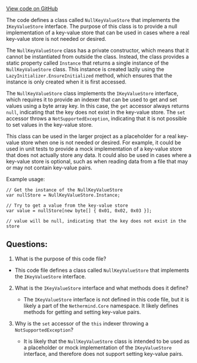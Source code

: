 [View code on GitHub](https://github.com/nethermindeth/nethermind/Nethermind.Trie/NullKeyValueStore.cs)

The code defines a class called `NullKeyValueStore` that implements the `IKeyValueStore` interface. The purpose of this class is to provide a null implementation of a key-value store that can be used in cases where a real key-value store is not needed or desired. 

The `NullKeyValueStore` class has a private constructor, which means that it cannot be instantiated from outside the class. Instead, the class provides a static property called `Instance` that returns a single instance of the `NullKeyValueStore` class. This instance is created lazily using the `LazyInitializer.EnsureInitialized` method, which ensures that the instance is only created when it is first accessed.

The `NullKeyValueStore` class implements the `IKeyValueStore` interface, which requires it to provide an indexer that can be used to get and set values using a byte array key. In this case, the `get` accessor always returns `null`, indicating that the key does not exist in the key-value store. The `set` accessor throws a `NotSupportedException`, indicating that it is not possible to set values in the key-value store.

This class can be used in the larger project as a placeholder for a real key-value store when one is not needed or desired. For example, it could be used in unit tests to provide a mock implementation of a key-value store that does not actually store any data. It could also be used in cases where a key-value store is optional, such as when reading data from a file that may or may not contain key-value pairs. 

Example usage:

```
// Get the instance of the NullKeyValueStore
var nullStore = NullKeyValueStore.Instance;

// Try to get a value from the key-value store
var value = nullStore[new byte[] { 0x01, 0x02, 0x03 }];

// value will be null, indicating that the key does not exist in the store
```
## Questions: 
 1. What is the purpose of this code file?
   - This code file defines a class called `NullKeyValueStore` that implements the `IKeyValueStore` interface.

2. What is the `IKeyValueStore` interface and what methods does it define?
   - The `IKeyValueStore` interface is not defined in this code file, but it is likely a part of the `Nethermind.Core` namespace. It likely defines methods for getting and setting key-value pairs.

3. Why is the `set` accessor of the `this` indexer throwing a `NotSupportedException`?
   - It is likely that the `NullKeyValueStore` class is intended to be used as a placeholder or mock implementation of the `IKeyValueStore` interface, and therefore does not support setting key-value pairs.